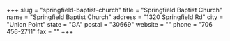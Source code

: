 +++
slug = "springfield-baptist-church"
title = "Springfield Baptist Church"
name = "Springfield Baptist Church"
address = "1320 Springfield Rd"
city = "Union Point"
state = "GA"
postal = "30669"
website = ""
phone = "706 456-2711"
fax = ""
+++
